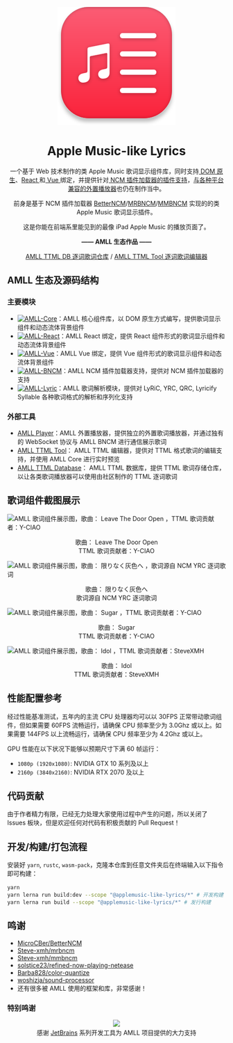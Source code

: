 <div align=center>

![](packages/bncm/src/assets/amll-icon.svg)

# Apple Music-like Lyrics

一个基于 Web 技术制作的类 Apple Music 歌词显示组件库，同时支持[ DOM 原生](./packages/core/README.md)、[React ](./packages/react/README.md)和[ Vue ](./packages/react/README.md)绑定，并提供针对[ NCM 插件加载器的插件支持](./packages/bncm/README.md)，[与各种平台兼容的外置播放器](./packages/player/README.md)也仍在制作当中。

前身是基于 NCM 插件加载器 [BetterNCM](https://github.com/MicroCBer/BetterNCM)/[MRBNCM](https://github.com/Steve-xmh/mrbncm)/[MMBNCM](https://github.com/Steve-xmh/mmbncm) 实现的的类 Apple Music 歌词显示插件。

这是你能在前端系里能见到的最像 iPad Apple Music 的播放页面了。

**—— AMLL 生态作品 ——**

[AMLL TTML DB 逐词歌词仓库](https://github.com/Steve-xmh/amll-ttml-db)
/
[AMLL TTML Tool 逐词歌词编辑器](https://github.com/Steve-xmh/amll-ttml-tool)

</div>

## AMLL 生态及源码结构

### 主要模块

- [![AMLL-Core](https://img.shields.io/badge/Core-%233178c6?label=Apple%20Music-like%20Lyrics&labelColor=%23FB5C74)](./packages/core/README.md)：AMLL 核心组件库，以 DOM 原生方式编写，提供歌词显示组件和动态流体背景组件
- [![AMLL-React](https://img.shields.io/badge/React-%23149eca?label=Apple%20Music-like%20Lyrics&labelColor=%23FB5C74)](./packages/react/README.md)：AMLL React 绑定，提供 React 组件形式的歌词显示组件和动态流体背景组件
- [![AMLL-Vue](https://img.shields.io/badge/Vue-%2342d392?label=Apple%20Music-like%20Lyrics&labelColor=%23FB5C74)](./packages/vue/README.md)：AMLL Vue 绑定，提供 Vue 组件形式的歌词显示组件和动态流体背景组件
- [![AMLL-BNCM](https://img.shields.io/badge/BetterNCM-%23f6898d?label=Apple%20Music-like%20Lyrics&labelColor=%23FB5C74)](./packages/bncm/README.md)：AMLL NCM 插件加载器支持，提供对 NCM 插件加载器的支持
- [![AMLL-Lyric](https://img.shields.io/badge/Lyric-%23FB8C84?label=Apple%20Music-like%20Lyrics&labelColor=%23FB5C74)](./packages/lyric/README.md)：AMLL 歌词解析模块，提供对 LyRiC, YRC, QRC, Lyricify Syllable 各种歌词格式的解析和序列化支持

### 外部工具

- [AMLL Player](./packages/player/README.md)：AMLL 外置播放器，提供独立的外置歌词播放器，并通过独有的 WebSocket 协议与 AMLL BNCM 进行通信展示歌词
- [AMLL TTML Tool](https://github.com/Steve-xmh/amll-ttml-tool)： AMLL TTML 编辑器，提供对 TTML 格式歌词的编辑支持，并使用 AMLL Core 进行实时预览
- [AMLL TTML Database](https://github.com/Steve-xmh/amll-ttml-db)： AMLL TTML 数据库，提供 TTML 歌词存储仓库，以让各类歌词播放器可以使用由社区制作的 TTML 逐词歌词

## 歌词组件截图展示

![AMLL 歌词组件展示图，歌曲： Leave The Door Open ，TTML 歌词贡献者：Y-CIAO](https://github.com/Steve-xmh/applemusic-like-lyrics/assets/39523898/8a6a671f-7d67-4b86-a152-b1d0aa53c24b)

<div align=center>
歌曲： Leave The Door Open
<br/>
TTML 歌词贡献者：Y-CIAO
</div>

![AMLL 歌词组件展示图，歌曲： 限りなく灰色へ ，歌词源自 NCM YRC 逐词歌词](https://github.com/Steve-xmh/applemusic-like-lyrics/assets/39523898/3fab0eaf-c1f2-4239-b3ef-9deaa4c550d5)

<div align=center>
歌曲： 限りなく灰色へ
<br/>
歌词源自 NCM YRC 逐词歌词
</div>

![AMLL 歌词组件展示图，歌曲： Sugar ，TTML 歌词贡献者：Y-CIAO](https://github.com/Steve-xmh/applemusic-like-lyrics/assets/39523898/1c4fc650-474b-4bf4-9ded-6a73b3d7fe9d)

<div align=center>
歌曲： Sugar
<br/>
TTML 歌词贡献者：Y-CIAO
</div>

![AMLL 歌词组件展示图，歌曲： Idol ，TTML 歌词贡献者：SteveXMH](https://github.com/Steve-xmh/applemusic-like-lyrics/assets/39523898/f6a14ee5-36fd-4529-99fc-1c123864819f)

<div align=center>
歌曲： Idol
<br/>
TTML 歌词贡献者：SteveXMH
</div>

## 性能配置参考

经过性能基准测试，五年内的主流 CPU 处理器均可以以 30FPS 正常带动歌词组件，但如果需要 60FPS 流畅运行，请确保 CPU 频率至少为 3.0Ghz 或以上。如果需要 144FPS 以上流畅运行，请确保 CPU 频率至少为 4.2Ghz 或以上。

GPU 性能在以下状况下能够以预期尺寸下满 60 帧运行：
- `1080p (1920x1080)`: NVIDIA GTX 10 系列及以上
- `2160p (3840x2160)`: NVIDIA RTX 2070 及以上

## 代码贡献

由于作者精力有限，已经无力处理大家使用过程中产生的问题，所以关闭了 Issues 板块，但是欢迎任何对代码有积极贡献的 Pull Request！

## 开发/构建/打包流程

安装好 `yarn`, `rustc`, `wasm-pack`，克隆本仓库到任意文件夹后在终端输入以下指令即可构建：

```bash
yarn
yarn lerna run build:dev --scope "@applemusic-like-lyrics/*" # 开发构建
yarn lerna run build --scope "@applemusic-like-lyrics/*" # 发行构建
```

## 鸣谢

- [MicroCBer/BetterNCM](https://github.com/MicroCBer/BetterNCM)
- [Steve-xmh/mrbncm](https://github.com/Steve-xmh/mrbncm)
- [Steve-xmh/mmbncm](https://github.com/Steve-xmh/mmbncm)
- [solstice23/refined-now-playing-netease](https://github.com/solstice23/refined-now-playing-netease)
- [Barba828/color-quantize](https://github.com/Barba828/color-quantize)
- [woshizja/sound-processor](https://github.com/woshizja/sound-processor)
- 还有很多被 AMLL 使用的框架和库，非常感谢！

### 特别鸣谢

<div align="center">
<image src="https://resources.jetbrains.com/storage/products/company/brand/logos/jb_beam.svg"></image>
<div>
感谢 <a href=https://jb.gg/OpenSourceSupport>JetBrains</a> 系列开发工具为 AMLL 项目提供的大力支持
</div>
</div>
